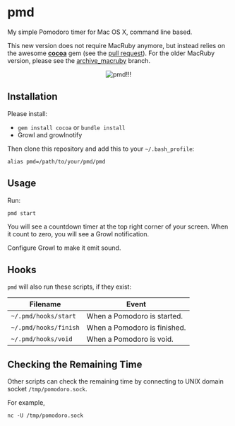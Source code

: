 pmd
====

My simple Pomodoro timer for Mac OS X, command line based.

This new version does not require MacRuby anymore, but instead relies on the awesome [__cocoa__](https://github.com/patrickhno/cocoa) gem (see the [pull request](https://github.com/dtinth/pmd/pull/1)).
For the older MacRuby version, please see the [archive_macruby](https://github.com/dtinth/pmd/tree/archive_macruby) branch.

<p style="text-align:center"><img src="http://i.imgur.com/Kk7CY.png" alt="pmd!!!"></p>


Installation
------------
Please install:

* `gem install cocoa` or `bundle install`
* Growl and growlnotify

Then clone this repository and add this to your `~/.bash_profile`:

    alias pmd=/path/to/your/pmd/pmd

Usage
-----

Run:

    pmd start

You will see a countdown timer at the top right corner of your screen. When it count to zero, you will see a Growl notification.

Configure Growl to make it emit sound.



Hooks
-----

`pmd` will also run these scripts, if they exist:

| Filename | Event |
| -------- | ----- |
| `~/.pmd/hooks/start` | When a Pomodoro is started. |
| `~/.pmd/hooks/finish` | When a Pomodoro is finished. |
| `~/.pmd/hooks/void` | When a Pomodoro is void. |



Checking the Remaining Time
---------------------------

Other scripts can check the remaining time by connecting to UNIX domain socket `/tmp/pomodoro.sock`.

For example,

    nc -U /tmp/pomodoro.sock



